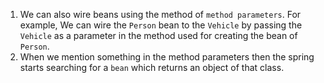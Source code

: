 1. We can also wire beans using the method of `method parameters`. For example, We can wire the `Person` bean to the `Vehicle` by passing the `Vehicle` as a parameter in the method used for creating the bean of `Person`.
2. When we mention something in the method parameters then the spring starts searching for a `bean` which returns an object of that class.